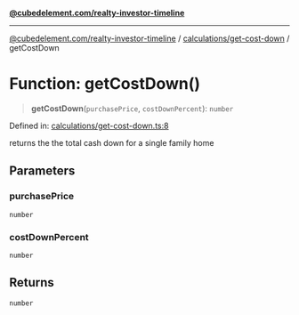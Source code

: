 [**@cubedelement.com/realty-investor-timeline**](../../../index.md)

---

[@cubedelement.com/realty-investor-timeline](../../../modules.md) / [calculations/get-cost-down](../index.md) / getCostDown

# Function: getCostDown()

> **getCostDown**(`purchasePrice`, `costDownPercent`): `number`

Defined in: [calculations/get-cost-down.ts:8](https://github.com/kvernon/realty-investor-timeline/blob/d14161e46dc540b751017ae4b2cfca53cbab658c/src/calculations/get-cost-down.ts#L8)

returns the the total cash down for a single family home

## Parameters

### purchasePrice

`number`

### costDownPercent

`number`

## Returns

`number`
